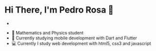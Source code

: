 # Hi There, I'm Pedro Rosa 👏
-
* 🧮 Mathematics and Physics student
* 📘 Currently studying mobile development with Dart and Flutter
* 💻 Currently I study web development with html5, css3 and javascript